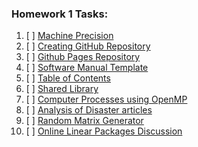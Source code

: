 ### Homework 1 Tasks:

1. [ ] [Machine Precision](1-MachinePrecision.md)
2. [ ] [Creating GitHub Repository](2-CreatingGitHubRepository.md)
3. [ ] [Github Pages Repository](3-GithubPagesRepository.md)
4. [ ] [Software Manual Template](4-SoftwareManualTemplate.md)
5. [ ] [Table of Contents]()
6. [ ] [Shared Library]()
7. [ ] [Computer Processes using OpenMP]()
8. [ ] [Analysis of Disaster articles]()
9. [ ] [Random Matrix Generator]()
10. [ ] [Online Linear Packages Discussion]()
